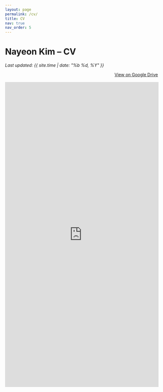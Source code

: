 ```yaml
---
layout: page
permalink: /cv/
title: CV
nav: true
nav_order: 5
---
```

<style>
  h1.post-title {
    display: none;
  }


  .cv-container {
    width: 100%;
    height: 1000px; 
    border: 1px solid #ddd;
  }

  .cv-button-container {
    margin-bottom: 1rem;
    text-align: right;
  }
  

  .desktop-pdf { display: block; }
  .mobile-pdf { display: none; }
  
  @media only screen and (max-width: 1024px) {
    .desktop-pdf { display: none; }
    .mobile-pdf { display: block; }
  }

</style>

<h1>Nayeon Kim – CV</h1>

<p><em>Last updated: {{ site.time | date: "%b %d, %Y" }}</em></p>

<div class="cv-button-container">
  <a href="https://drive.google.com/file/d/1TVQLPOLtNIiyuQodt-9ghq605RvFI7xn/view?usp=sharing" target="_blank" class="btn z-depth-0" role="button">
    <i class="fas fa-file-pdf"></i> View on Google Drive
  </a>
</div>

<div class="cv-container">
  <iframe class="desktop-pdf"
    src="/assets/pdf/Nayeon_Kim_CV_September.pdf#toolbar=0&navpanes=0&view=FitH"
    width="100%"
    height="100%"
    style="border: none;">
  </iframe>
  
  <iframe class="mobile-pdf"
    src="https://drive.google.com/file/d/1oKidZqt6bpsluqJHtWZM7Xa5NQfFaM_y/preview"
    width="100%"
    height="100%"
    style="border: none;">
  </iframe>
</div>
